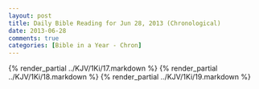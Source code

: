 ```yaml
---
layout: post
title: Daily Bible Reading for Jun 28, 2013 (Chronological)
date: 2013-06-28
comments: true
categories: [Bible in a Year - Chron]
---
```

{% render_partial ../KJV/1Ki/17.markdown %}
{% render_partial ../KJV/1Ki/18.markdown %}
{% render_partial ../KJV/1Ki/19.markdown %}
